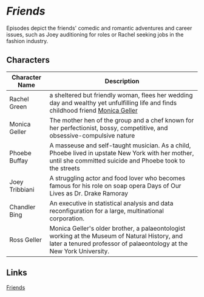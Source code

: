 # *Friends* 

Episodes depict the friends' comedic and romantic adventures and career issues, such as Joey auditioning for roles or Rachel seeking jobs in the fashion industry.

## Characters

| Character Name | Description |
| ------ | ----------- |
| Rachel Green   | a sheltered but friendly woman, flees her wedding day and wealthy yet unfulfilling life and finds childhood friend [Monica Geller](https://en.wikipedia.org/wiki/Monica_Geller) |
| Monica Geller | The mother hen of the group and a chef known for her perfectionist, bossy, competitive, and obsessive-compulsive nature |
| Phoebe Buffay    | A masseuse and self-taught musician. As a child, Phoebe lived in upstate New York with her mother, until she committed suicide and Phoebe took to the streets |
|Joey Tribbiani   |A struggling actor and food lover who becomes famous for his role on soap opera Days of Our Lives as Dr. Drake Ramoray |
| Chandler Bing    | An executive in statistical analysis and data reconfiguration for a large, multinational corporation. |
| Ross Geller    |Monica Geller's older brother, a palaeontologist working at the Museum of Natural History, and later a tenured professor of palaeontology at the New York University. |

## Links

[Friends](https://en.wikipedia.org/wiki/Friends)
